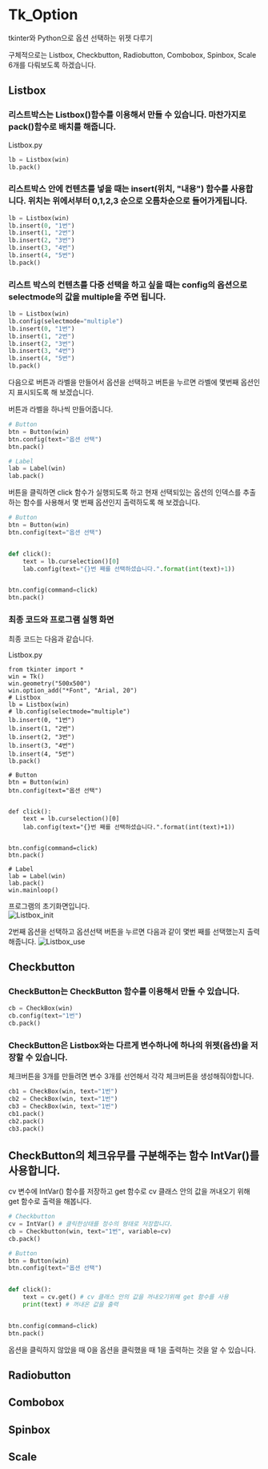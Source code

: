 # Tk_Option
tkinter와 Python으로 옵션 선택하는 위젯 다루기   
   
구체적으로는 Listbox, Checkbutton, Radiobutton, Combobox, Spinbox, Scale 6개를 다뤄보도록 하겠습니다.

## Listbox

### 리스트박스는 Listbox()함수를 이용해서 만들 수 있습니다. 마찬가지로 pack()함수로 배치를 해줍니다.

Listbox.py
```python
lb = Listbox(win)
lb.pack()
```   
   
### 리스트박스 안에 컨텐츠를 넣을 때는 insert(위치, "내용") 함수를 사용합니다. 위치는 위에서부터 0,1,2,3 순으로 오름차순으로 들어가게됩니다.
```python
lb = Listbox(win)
lb.insert(0, "1번")
lb.insert(1, "2번")
lb.insert(2, "3번")
lb.insert(3, "4번")
lb.insert(4, "5번")
lb.pack()
```

### 리스트 박스의 컨텐츠를 다중 선택을 하고 싶을 때는 config의 옵션으로 selectmode의 값을 multiple을 주면 됩니다.
```python
lb = Listbox(win)
lb.config(selectmode="multiple")
lb.insert(0, "1번")
lb.insert(1, "2번")
lb.insert(2, "3번")
lb.insert(3, "4번")
lb.insert(4, "5번")
lb.pack()
```   

다음으로 버튼과 라벨을 만들어서 옵션을 선택하고 버튼을 누르면 라벨에 몇번째 옵션인지 표시되도록 해 보겠습니다.   
   
버튼과 라벨을 하나씩 만들어줍니다.
```python
# Button
btn = Button(win)
btn.config(text="옵션 선택")
btn.pack()

# Label
lab = Label(win)
lab.pack()
```   

버튼을 클릭하면 click 함수가 실행되도록 하고 현재 선택되있는 옵션의 인덱스를 추출하는 함수를 사용해서 몇 번째 옵션인지 출력하도록 해 보겠습니다.
```python
# Button
btn = Button(win)
btn.config(text="옵션 선택")


def click():
    text = lb.curselection()[0]
    lab.config(text="{}번 째를 선택하셨습니다.".format(int(text)+1))


btn.config(command=click)
btn.pack()
```

### 최종 코드와 프로그램 실행 화면   
   
최종 코드는 다음과 같습니다.

Listbox.py
```pytohn
from tkinter import *
win = Tk()
win.geometry("500x500")
win.option_add("*Font", "Arial, 20")
# Listbox
lb = Listbox(win)
# lb.config(selectmode="multiple")
lb.insert(0, "1번")
lb.insert(1, "2번")
lb.insert(2, "3번")
lb.insert(3, "4번")
lb.insert(4, "5번")
lb.pack()

# Button
btn = Button(win)
btn.config(text="옵션 선택")


def click():
    text = lb.curselection()[0]
    lab.config(text="{}번 째를 선택하셨습니다.".format(int(text)+1))


btn.config(command=click)
btn.pack()

# Label
lab = Label(win)
lab.pack()
win.mainloop()
```
프로그램의 초기화면입니다.   
![Listbox_init](https://user-images.githubusercontent.com/58906858/152482708-da76f81a-9d17-4c2e-9516-7083325db36d.png)   
   
2번째 옵션을 선택하고 옵션선택 버튼을 누르면 다음과 같이 몇번 째를 선택했는지 출력해줍니다.
![Listbox_use](https://user-images.githubusercontent.com/58906858/152482832-cc1e026d-51a0-4efe-b856-9fab29358fda.png)

## Checkbutton

### CheckButton는 CheckButton 함수를 이용해서 만들 수 있습니다.
```python
cb = CheckBox(win)
cb.config(text="1번")
cb.pack()
```   
### CheckButton은 Listbox와는 다르게 변수하나에 하나의 위젯(옵션)을 저장할 수 있습니다.
체크버튼을 3개를 만들려면 변수 3개를 선언해서 각각 체크버튼을 생성해줘야합니다.
```python
cb1 = CheckBox(win, text="1번")
cb2 = CheckBox(win, text="1번")
cb3 = CheckBox(win, text="1번")
cb1.pack()
cb2.pack()
cb3.pack()
```  

## CheckButton의 체크유무를 구분해주는 함수 IntVar()를 사용합니다.

cv 변수에 IntVar() 함수를 저장하고 get 함수로 cv 클래스 안의 값을 꺼내오기 위해 get 함수로 출력을 해봅니다.
```python
# Checkbutton
cv = IntVar() # 클릭한상태를 정수의 형태로 저장합니다.
cb = Checkbutton(win, text="1번", variable=cv)
cb.pack()

# Button
btn = Button(win)
btn.config(text="옵션 선택")


def click():
    text = cv.get() # cv 클래스 안의 값을 꺼내오기위해 get 함수를 사용
    print(text) # 꺼내온 값을 출력


btn.config(command=click)
btn.pack()
```
옵션을 클릭하지 않았을 때 0을 옵션을 클릭했을 때 1을 출력하는 것을 알 수 있습니다.



## Radiobutton

## Combobox

## Spinbox

## Scale
